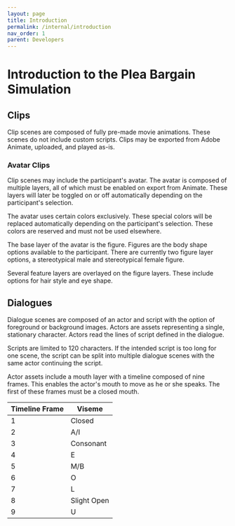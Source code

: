 ```yaml
---
layout: page
title: Introduction
permalink: /internal/introduction
nav_order: 1
parent: Developers
---
```


# Introduction to the Plea Bargain Simulation

## Clips

Clip scenes are composed of fully pre-made movie animations. These scenes do not include custom scripts. Clips may be exported from Adobe Animate, uploaded, and played as-is.

### Avatar Clips

Clip scenes may include the participant's avatar. The avatar is composed of multiple layers, all of which must be enabled on export from Animate.
These layers will later be toggled on or off automatically depending on the participant's selection.

The avatar uses certain colors exclusively. These special colors will be replaced automatically depending on the participant's selection.
These colors are reserved and must not be used elsewhere.


The base layer of the avatar is the figure. Figures are the body shape options available to the participant.
There are currently two figure layer options, a stereotypical male and stereotypical female figure.

Several feature layers are overlayed on the figure layers. These include options for hair style and eye shape.

## Dialogues

Dialogue scenes are composed of an actor and script with the option of foreground or background images. Actors are assets representing a single, stationary character. Actors read the lines of script defined in the dialogue.

Scripts are limited to 120 characters. If the intended script is too long for one scene, the script can be split into multiple dialogue scenes with the same actor continuing the script.

Actor assets include a mouth layer with a timeline composed of nine frames. This enables the actor's mouth to move as he or she speaks. The first of these frames must be a closed mouth.

| Timeline Frame | Viseme |
| - | --- |
| 1 | Closed |
| 2 | A/I |
| 3 | Consonant |
| 4 | E |
| 5 | M/B |
| 6 | O |
| 7 | L |
| 8 | Slight Open |
| 9 | U |

